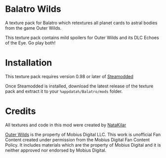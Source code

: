# Balatro Wilds
A texture pack for Balatro which retextures all planet cards to astral bodies from the game Outer Wilds.

This texture pack contains mild spoilers for Outer Wilds and its DLC Echoes of the Eye. Go play both!

# Installation
This texture pack requires version 0.98 or later of [Steamodded](https://github.com/Steamopollys/Steamodded)

Once Steamodded is installed, download the latest release of the texture pack and extract it to your ``%appdata%/Balatro/mods`` folder.

# Credits
All textures and code in this mod were created by [NataKilar](https://github.com/NataKilar)

[Outer Wilds](https://store.steampowered.com/app/753640/Outer_Wilds/) is the property of Mobius Digital LLC. This work is unofficial Fan Content created under permission from the Mobius Digital Fan Content Policy. It includes materials which are the property of Mobius Digital and it is neither approved nor endorsed by Mobius Digital.
